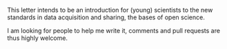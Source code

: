This letter intends to be an introduction for (young) scientists to the new standards in data acquisition and sharing, the bases of open science.

I am looking for people to help me write it, comments and pull requests are thus highly welcome.

